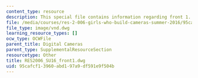 ```yaml
---
content_type: resource
description: This special file contains information regarding front 1.
file: /media/courses/res-2-006-girls-who-build-cameras-summer-2016/95cafcf13960abd197a9df591e9f504b_RES2006_SU16_front1.dwg
file_type: image/vnd.dwg
learning_resource_types: []
ocw_type: OCWFile
parent_title: Digital Cameras
parent_type: SupplementalResourceSection
resourcetype: Other
title: RES2006_SU16_front1.dwg
uid: 95cafcf1-3960-abd1-97a9-df591e9f504b
---
```

